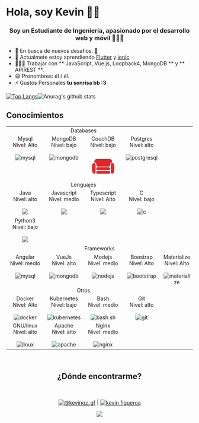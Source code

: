 # Hola, soy Kevin 👋🏽
<h3 align="center">Soy un Estudiante de Ingeniería, apasionado por el desarrollo web y móvil 👨🏽‍💻</h3>

- 🔭 En busca de nuevos desafios. :mag_right:
- 🌱 Actualmete estoy aprendiendo [Flutter](https://flutter.dev/) y [ionic](https://ionicframework.com/)
- 👨🏽‍💻 Trabajar con ** JavaScript, Vue.js, Loopback4, MongoDB ** y ** APIREST **.
- 😄 Pronombres: él / él.
- ⚡ Gustos Personales **tu sonrisa bb :3**


[![Top Langs](https://github-readme-stats.vercel.app/api/top-langs/?username=kevin-oz&theme=dark)](https://github.com/anuraghazra/github-readme-stats)![Anurag's github stats](https://github-readme-stats.vercel.app/api?username=kevin-oz&show_icons=true&theme=dark)


## Conocimientos

<table>
  <tbody>
    <tr valign = "top">
      <td width = "100%" colspan = "4" align = "center">
        <span> Databases </span> <br>
      </td>
    </tr>
    <tr valign = "top">
      <td width = "25%" align = "center">
        <span> Mysql </span> <br>
        <span> Nivel: Alto </span> <br> <br>
        <img height = "64px" alt="mysql" src = "https://devicons.github.io/devicon/devicon.git/icons/mysql/mysql-original-wordmark.svg">
      </td>
      <td width = "25%" align = "center">
        <span> MongoDB</span> <br>
        <span> Nivel: bajo </span> <br> <br>
        <img height = "64px" alt="mongodb" src = "https://devicons.github.io/devicon/devicon.git/icons/mongodb/mongodb-original-wordmark.svg">
      </td>
        <td width = "25%" align = "center">
        <span> CouchDB</span> <br>
        <span> Nivel: bajo </span> <br> <br>
        <img height = "64px" alt="couchdb" src="https://raw.githubusercontent.com/devicons/devicon/0d6c64dbbf311879f7d563bfc3ccf559f9ed111c/icons/couchdb/couchdb-original.svg">
      </td>
      <td width = "25%" align = "center">
        <span> Postgres </span> <br>
        <span> Nivel: alto </span> <br> <br>
        <img height = "64px" alt="postgresql" src = "https://devicons.github.io/devicon/devicon.git/icons/postgresql/postgresql-original-wordmark.svg">
      </td>
    </tr> <tr valign = "top">
      <td width = "100%" colspan = "4" align = "center">
        <span>Lenguajes </span> <br>
      </td>
    </tr>
    <tr valign = "top">
      <td width = "25%" align = "center">
        <span> Java </span> <br>
        <span> Nivel: alto </span> <br> <br>
        <img height = "64px" src = "https://devicons.github.io/devicon/devicon.git/icons/java/java-original-wordmark.svg">
      </td>
      <td width = "25%" align = "center">
        <span> Javascript </span> <br>
        <span> Nivel: medio </span> <br> <br>
        <img height = "64px" src = "https://devicons.github.io/devicon/devicon.git/icons/javascript/javascript-original.svg">
      </td>
      <td width = "25%" align = "center">
        <span>Typescript </span> <br>
        <span> Nivel: Alto </span> <br> <br>
        <img height = "64px" src = "https://cdn.svgporn.com/logos/typescript-icon.svg">
      </td>
      <td width = "25%" align = "center">
        <span> C </span> <br>
        <span> Nivel: bajo </span> <br> <br>
        <img height = "64px" alt="c" src = "https://cdn.svgporn.com/logos/c.svg">
      </td>
    </tr>
    <tr>
      <td width = "25%" align = "center">
        <span> Python3 </span> <br>
        <span> Nivel: bajo </span> <br> <br>
        <img height = "64px" src = "https://cdn.svgporn.com/logos/python.svg">
      </td>
    </tr>
        <tr valign = "top">
      <td width = "100%" colspan = "5" align = "center">
        <span> Frameworks </span> <br>
      </td>
    </tr>
    <tr valign = "top">
      <td width = "25%" align = "center">
        <span> Angular </span> <br>
        <span> Nivel: medio </span> <br> <br>
        <img height = "64px" alt="mysql" src = "https://devicons.github.io/devicon/devicon.git/icons/angularjs/angularjs-original.svg">
      </td>
      <td width = "25%" align = "center">
        <span> VueJs </span> <br>
        <span> Nivel: alto </span> <br> <br>
        <img height = "64px" alt="mongodb" src = "https://devicons.github.io/devicon/devicon.git/icons/vuejs/vuejs-original-wordmark.svg">
      </td>
        <td width = "25%" align = "center">
        <span> Modejs</span> <br>
        <span> Nivel: medio </span> <br> <br>
        <img height = "64px" src="https://devicons.github.io/devicon/devicon.git/icons/nodejs/nodejs-original-wordmark.svg" alt="nodejs">
      </td> 
      <td width = "25%" align = "center">
        <span> Boostrap</span> <br>
        <span> Nivel: Alto </span> <br> <br>
        <img height = "64px" src="https://devicons.github.io/devicon/devicon.git/icons/bootstrap/bootstrap-plain.svg" alt="bootstrap" >
      </td>
       <td width = "25%" align = "center">
        <span> Materialize</span> <br>
        <span> Nivel: Alto </span> <br> <br>
       <img src="https://raw.githubusercontent.com/prplx/svg-logos/5585531d45d294869c4eaab4d7cf2e9c167710a9/svg/materialize.svg" alt="materialize" width="40"             height="40"/>
      </td>
    </tr>
      <tr valign = "top">
      <td width = "100%" colspan = "4" align = "center">
        <span> Otros </span> <br>
      </td>
    </tr>
    <tr valign = "top">
      <td width = "25%" align = "center">
        <span> Docker </span> <br>
        <span> Nivel: Alto </span> <br> <br>
        <img height = "64px" src = "https://devicons.github.io/devicon/devicon.git/icons/docker/docker-original-wordmark.svg" alt="docker">
      </td>
      <td width = "25%" align = "center">
        <span> Kubernetes </span> <br>
        <span> Nivel: bajo </span> <br> <br>
        <img height = "64px" src = "https://www.vectorlogo.zone/logos/kubernetes/kubernetes-icon.svg" alt="kubernetes">
      </td>
        <td width = "25%" align = "center">
        <span> Bash </span> <br>
        <span> Nivel: medio </span> <br> <br>
        <img height = "64px" alt="bash sh" src="https://www.vectorlogo.zone/logos/gnu_bash/gnu_bash-icon.svg">
      </td>
         <td width = "25%" align = "center">
        <span> Git </span> <br>
        <span> Nivel: alto </span> <br> <br>
        <img height = "64px" src="https://www.vectorlogo.zone/logos/git-scm/git-scm-icon.svg" alt="git">
      </td>     
    </tr>
      <tr>
          <td width = "25%" align = "center">
        <span> GNU/linux </span> <br>
        <span> Nivel: alto </span> <br> <br>
        <img height = "64px"  src="https://devicons.github.io/devicon/devicon.git/icons/linux/linux-original.svg" alt="linux">
      </td> 
      <td width = "25%" align = "center">
        <span> Apache </span> <br>
        <span> Nivel: alto </span> <br> <br>
        <img height = "64px"  alt="apache" src = "https://cdn.svgporn.com/logos/apache.svg">
      </td>
           <td width = "25%" align = "center">
        <span> Nginx </span> <br>
        <span> Nivel: medio </span> <br> <br>
        <img height = "64px" src = "https://devicons.github.io/devicon/devicon.git/icons/nginx/nginx-original.svg" alt="nginx">
      </td>
    </tr>
    
  </tbody>
</table>


<br>
<h2 align = 'center'> ¿Dónde encontrarme? </h2>
<br>

<p align="center">
<a href="https://twitter.com/@kevinoz_gf" target="blank"><img align="center" src="https://img.shields.io/badge/twitter-%231DA1F2.svg?&style=for-the-badge&logo=twitter&logoColor=white" alt="@kevinoz_gf" /></a> |
<a href="https://linkedin.com/in/kevin figueroa" target="blank"><img align="center" src="https://img.shields.io/badge/linkedin-%230077B5.svg?&style=for-the-badge&logo=linkedin&logoColor=white" alt="kevin figueroa" /></a>
</p>

 <p align = 'center'>
  <img width = '290px' src = 'https://media.giphy.com/media/bcKmIWkUMCjVm/giphy.gif'>
 </p>




<!--
**kevin-Oz/kevin-oz** is a ✨ _special_ ✨ repository because its `README.md` (this file) appears on your GitHub profile.
Here are some ideas to get you started:

- 🔭 I’m currently working on ...
- 🌱 I’m currently learning ...
- 👯 I’m looking to collaborate on ...
- 🤔 I’m looking for help with ...
- 💬 Ask me about ...
- 📫 How to reach me: ...
- 😄 Pronouns: ...
- ⚡ Fun fact: ...
-->
